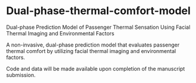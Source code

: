 # Dual-phase-thermal-comfort-model
Dual-phase Prediction Model of Passenger Thermal Sensation Using Facial Thermal Imaging and Environmental Factors

A non-invasive, dual-phase prediction model that evaluates passenger thermal comfort by utilizing facial thermal imaging and environmental factors.

Code and data will be made available upon completion of the manuscript submission.
